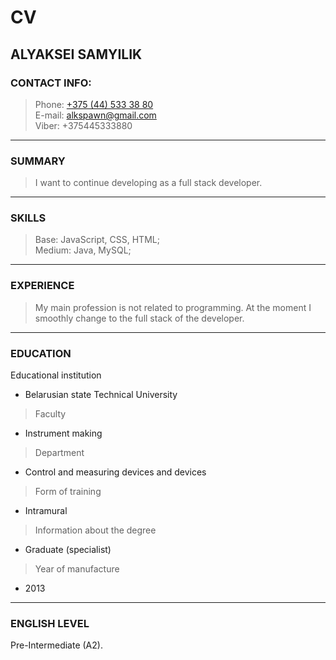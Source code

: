 # CV

## ALYAKSEI SAMYILIK

### CONTACT INFO:
> Phone: [+375 (44) 533 38 80](tel:+375445333880)  
> E-mail: [alkspawn@gmail.com](mailto:alkspawn@gmail.com)  
> Viber: +375445333880
---

### SUMMARY 
> I want to continue developing as a full stack developer.
---

### SKILLS
> Base: JavaScript, CSS, HTML;  
> Medium: Java, MySQL;  
---

### EXPERIENCE
> My main profession is not related to programming. At the moment I smoothly change to the full stack of the developer.
---

### EDUCATION 
Educational institution
* Belarusian state Technical University
> Faculty
* Instrument making
> Department
* Control and measuring devices and devices
> Form of training
* Intramural
> Information about the degree
* Graduate (specialist)
> Year of manufacture
* 2013
---

### ENGLISH LEVEL
Pre-Intermediate (A2).
